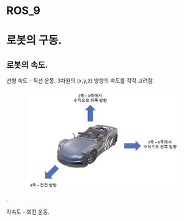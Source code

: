 ROS_9
=====
# 로봇의 구동.  
## 로봇의 속도.    

선형 속도 - 직선 운동. 3차원의 (x,y,z) 방향의 속도를 각각 고려함. 
<p align="center"><img src = "./images/linear.png" width = "400"  title = "linear"></p>. 

각속도 - 회전 운동.  


